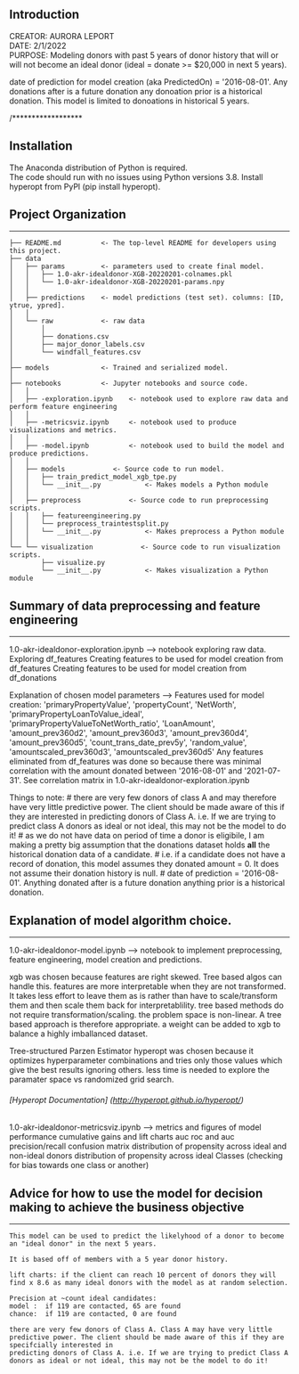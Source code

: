 Introduction
------------
CREATOR: AURORA LEPORT <br />
DATE: 2/1/2022 <br />
PURPOSE: Modeling donors with past 5 years of donor history that will or will not become an ideal donor (ideal = donate >= $20,000 in next 5 years). <br />

date of prediction for model creation (aka PredictedOn) = '2016-08-01'. Any donations after is a future donation any donoation prior is a historical donation. 
This model is limited to donoations in historical 5 years.

/******************

## Installation

The Anaconda distribution of Python is required.  
The code should run with no issues using Python versions 3.8.
Install hyperopt from PyPl (pip install hyperopt).

 ## Project Organization
------------
    ├── README.md          <- The top-level README for developers using this project.
    ├── data
    │   ├── params         <- parameters used to create final model.
    │   │   ├── 1.0-akr-idealdonor-XGB-20220201-colnames.pkl
    │   │   └── 1.0-akr-idealdonor-XGB-20220201-params.npy
    │   │
    │   ├── predictions    <- model predictions (test set). columns: [ID, ytrue, ypred].
    │   │
    │   └── raw            <- raw data
    │       │
    │       ├── donations.csv
    │       ├── major_donor_labels.csv
    │       └── windfall_features.csv
    │
    ├── models             <- Trained and serialized model.
    │
    ├── notebooks          <- Jupyter notebooks and source code.
    │   │   
    │   ├── -exploration.ipynb    <- notebook used to explore raw data and perform feature engineering                              
    │   │
    │   ├── -metricsviz.ipynb     <- notebook used to produce visualizations and metrics.
    │   │
    │   ├── -model.ipynb          <- notebook used to build the model and produce predictions.
    │   │
    │   ├── models            <- Source code to run model.
    │   │   ├── train_predict_model_xgb_tpe.py
    │   │   └── __init__.py           <- Makes models a Python module
    │   │
    │   ├── preprocess            <- Source code to run preprocessing scripts.
    │   │   ├── featureengineering.py
    │   │   └── preprocess_traintestsplit.py
    │   │   └── __init__.py           <- Makes preprocess a Python module
    │   │
    └── └── visualization            <- Source code to run visualization scripts.
            ├── visualize.py
            └── __init__.py           <- Makes visualization a Python module


## Summary of data preprocessing and feature engineering
------------

1.0-akr-idealdonor-exploration.ipynb --> notebook exploring raw data.
    Exploring df_features 
    Creating features to be used for model creation from df_features
    Creating features to be used for model creation from df_donations

Explanation of chosen model parameters -->
Features used for model creation:
       'primaryPropertyValue', 
       'propertyCount', 
       'NetWorth',
       'primaryPropertyLoanToValue_ideal',
       'primaryPropertyValueToNetWorth_ratio', 
       'LoanAmount',
       'amount_prev360d2', 'amount_prev360d3', 
       'amount_prev360d4',
       'amount_prev360d5', 'count_trans_date_prev5y', 
       'random_value',
       'amountscaled_prev360d3', 
       'amountscaled_prev360d5' 
Any features eliminated from df_features was done so because there was minimal correlation with the amount donated between '2016-08-01' and '2021-07-31'. See correlation matrix in 1.0-akr-idealdonor-exploration.ipynb
       
Things to note:
    # there are very few donors of class A and may therefore have very little predictive power. The client should be made aware of this if they are interested in predicting donors of 
Class A. i.e. If we are trying to predict class A donors as ideal or not ideal, this may not be the model to do it! 
    # as we do not have data on period of time a donor is eligibile, I am making a pretty big assumption that the donations dataset holds **all** the historical donation data of a 
candidate.
    # i.e. if a candidate does not have a record of donation, this model assumes they donated amount = 0. It does not assume their donation history is null.
    # date of prediction = '2016-08-01'. Anything donated after is a future donation anything prior is a historical donation.
    

## Explanation of model algorithm choice.
------------
1.0-akr-idealdonor-model.ipynb --> notebook to implement preprocessing, feature engineering, model creation and predictions.

xgb was chosen because
    features are right skewed. Tree based algos can handle this.
    features are more interpretable when they are not transformed. It takes less effort to leave them as is rather than have to scale/transform them and then scale them back for interpretablility. tree based methods do not require transformation/scaling.
    the problem space is non-linear. A tree based approach is therefore appropriate.
    a weight can be added to xgb to balance a highly imballanced dataset.   
    
 Tree-structured Parzen Estimator hyperopt was chosen because
     it optimizes hyperparameter combinations and tries only those values which give the best results ignoring others.
     less time is needed to explore the paramater space vs randomized grid search.

###### [Hyperopt Documentation] (http://hyperopt.github.io/hyperopt/)

1.0-akr-idealdonor-metricsviz.ipynb --> metrics and figures of model performance
    cumulative gains and lift charts
    auc roc and auc precision/recall
    confusion matrix
    distribution of propensity across ideal and non-ideal donors
    distribution of propensity across ideal Classes (checking for bias towards one class or another)
    
## Advice for how to use the model for decision making to achieve the business objective
------------
    This model can be used to predict the likelyhood of a donor to become an "ideal donor" in the next 5 years. 
    
    It is based off of members with a 5 year donor history. 
    
    lift charts: if the client can reach 10 percent of donors they will find x 8.6 as many ideal donors with the model as at random selection.
    
    Precision at ~count ideal candidates:
    model :  if 119 are contacted, 65 are found
    chance:  if 119 are contacted, 0 are found 
    
    there are very few donors of Class A. Class A may have very little predictive power. The client should be made aware of this if they are specifcially interested in
    predicting donors of Class A. i.e. If we are trying to predict Class A donors as ideal or not ideal, this may not be the model to do it! 



